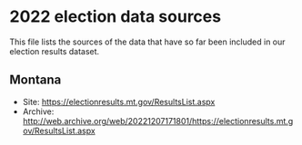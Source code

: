 # 2022 election data sources
This file lists the sources of the data that have so far been included in our election results dataset.

## Montana
* Site: https://electionresults.mt.gov/ResultsList.aspx
* Archive: http://web.archive.org/web/20221207171801/https://electionresults.mt.gov/ResultsList.aspx
